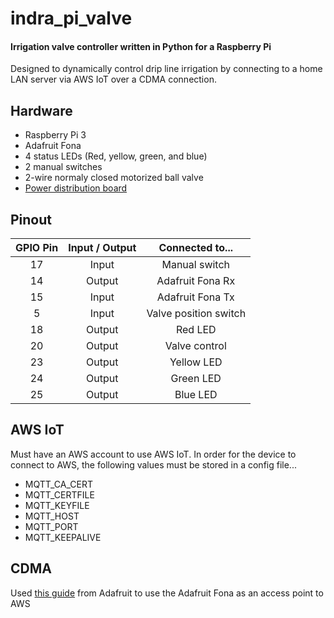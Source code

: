 # indra_pi_valve

#### Irrigation valve controller written in Python for a Raspberry Pi

Designed to dynamically control drip line irrigation by connecting to a home LAN server via AWS IoT over a CDMA connection.

## Hardware

* Raspberry Pi 3
* Adafruit Fona
* 4 status LEDs (Red, yellow, green, and blue)
* 2 manual switches
* 2-wire normaly closed motorized ball valve
* [Power distribution board](https://workspace.circuitmaker.com/Projects/Details/Colin-McAllister/Indra-Irrigation-Controller)

## Pinout
| GPIO Pin | Input / Output | Connected to...       |
| :------: | :------------: | :-------------------: |
| 17       | Input          | Manual switch         |
| 14       | Output         | Adafruit Fona Rx      |
| 15       | Input          | Adafruit Fona Tx      |
| 5        | Input          | Valve position switch |
| 18       | Output         | Red LED               |
| 20       | Output         | Valve control         |
| 23       | Output         | Yellow LED            |
| 24       | Output         | Green LED             |
| 25       | Output         | Blue LED              |

## AWS IoT

Must have an AWS account to use AWS IoT.  In order for the device to connect to AWS, the following values must be stored in a config file...

* MQTT_CA_CERT
* MQTT_CERTFILE
* MQTT_KEYFILE
* MQTT_HOST
* MQTT_PORT
* MQTT_KEEPALIVE

## CDMA

Used [this guide](https://learn.adafruit.com/fona-tethering-to-raspberry-pi-or-beaglebone-black/overview) from Adafruit to use the Adafruit Fona as an access point to AWS
